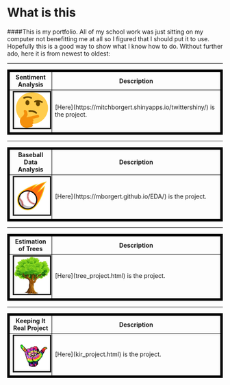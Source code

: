 

# What is this

####This is my portfolio. All of my school work was just sitting on my computer not benefitting me at all so I figured that I should put it to use. Hopefully this is a good way to show what I know how to do. Without further ado, here it is from newest to oldest: 

---

<table  border="5" bordercolor="black" align="center">
<colgroup>
<col width="20%" />
<col width="80%" />
</colgroup>

<thead>
<tr class="header">
<th align="center" >Sentiment Analysis</th>
<th align="center" >Description</th>
</tr>
</thead>

<tbody>
<tr>
  <td><a href=https://mitchborgert.shinyapps.io/twittershiny/><img src="images/think.png" alt="" border=3></img> </td>  
  <td> [Here](https://mitchborgert.shinyapps.io/twittershiny/) is the project.  </td>
</td>
</tr>

</tbody>
</table>

---

<table  border="5" bordercolor="black" align="center">
<colgroup>
<col width="20%" />
<col width="80%" />
</colgroup>

<thead>
<tr class="header">
<th align="center" >Baseball Data Analysis</th>
<th align="center" >Description</th>
</tr>
</thead>

<tbody>
<tr>
  <td><a href=https://mborgert.github.io/EDA/><img src="images/baseball.jpg" alt="" border=3></img> </td>  
  <td> [Here](https://mborgert.github.io/EDA/) is the project.  </td>
</td>
</tr>

</tbody>
</table>

---

<table  border="5" bordercolor="black" align="center">
<colgroup>
<col width="20%" />
<col width="80%" />
</colgroup>

<thead>
<tr class="header">
<th align="center" >Estimation of Trees</th>
<th align="center" >Description</th>
</tr>
</thead>

<tbody>
<tr>
  <td><a href=tree_project.html><img src="images/tree.jpg" alt="" border=3></img> </td>  
  <td> [Here](tree_project.html) is the project.  </td>
</td>
</tr>

</tbody>
</table>

---

<table  border="5" bordercolor="black" align="center">
<colgroup>
<col width="20%" />
<col width="80%" />
</colgroup>

<thead>
<tr class="header">
<th align="center" >Keeping It Real Project</th>
<th align="center" >Description</th>
</tr>
</thead>

<tbody>
<tr>
  <td><a href=kir_project.html><img src="images/keeping_it_real.jpg" alt="" border=3></img> </td>  
  <td> [Here](kir_project.html) is the project.  </td>
</td>
</tr>

</tbody>
</table>





